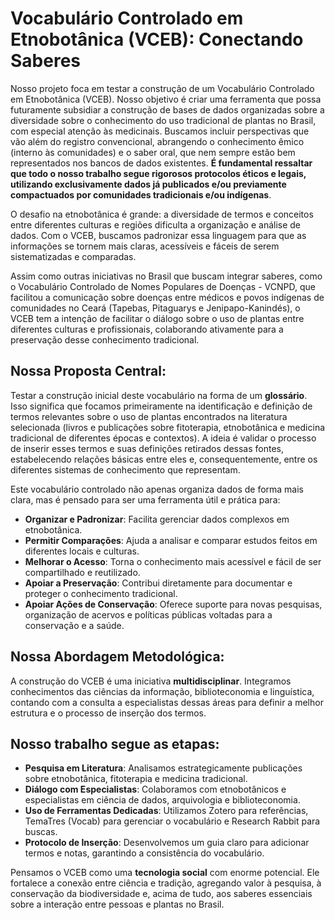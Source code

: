 # Vocabulário Controlado em Etnobotânica (VCEB): Conectando Saberes

Nosso projeto foca em testar a construção de um Vocabulário Controlado em Etnobotânica (VCEB). Nosso objetivo é criar uma ferramenta que possa futuramente subsidiar a construção de bases de dados organizadas sobre a diversidade sobre o conhecimento do uso tradicional de plantas no Brasil, com especial atenção às medicinais. Buscamos incluir perspectivas que vão além do registro convencional, abrangendo o conhecimento êmico (interno às comunidades) e o saber oral, que nem sempre estão bem representados nos bancos de dados existentes. __É fundamental ressaltar que todo o nosso trabalho segue rigorosos protocolos éticos e legais, utilizando exclusivamente dados já publicados e/ou previamente compactuados por comunidades tradicionais e/ou indígenas__.

O desafio na etnobotânica é grande: a diversidade de termos e conceitos entre diferentes culturas e regiões dificulta a organização e análise de dados. Com o VCEB, buscamos padronizar essa linguagem para que as informações se tornem mais claras, acessíveis e fáceis de serem sistematizadas e comparadas.

Assim como outras iniciativas no Brasil que buscam integrar saberes, como o Vocabulário Controlado de Nomes Populares de Doenças - VCNPD, que facilitou a comunicação sobre doenças entre médicos e povos indígenas de comunidades no Ceará (Tapebas, Pitaguarys e Jenipapo-Kanindés), o VCEB tem a intenção de facilitar o diálogo sobre o uso de plantas entre diferentes culturas e profissionais, colaborando ativamente para a preservação desse conhecimento tradicional.

## Nossa Proposta Central:

Testar a construção inicial deste vocabulário na forma de um __glossário__. Isso significa que focamos primeiramente na identificação e definição de termos relevantes sobre o uso de plantas encontrados na literatura selecionada (livros e publicações sobre fitoterapia, etnobotânica e medicina tradicional de diferentes épocas e contextos). A ideia é validar o processo de inserir esses termos e suas definições retirados dessas fontes, estabelecendo relações básicas entre eles e, consequentemente, entre os diferentes sistemas de conhecimento que representam.

Este vocabulário controlado não apenas organiza dados de forma mais clara, mas é pensado para ser uma ferramenta útil e prática para:

* __Organizar e Padronizar__: Facilita gerenciar dados complexos em etnobotânica.
* __Permitir Comparações__: Ajuda a analisar e comparar estudos feitos em diferentes locais e culturas.
* __Melhorar o Acesso__: Torna o conhecimento mais acessível e fácil de ser compartilhado e reutilizado.
* __Apoiar a Preservação__: Contribui diretamente para documentar e proteger o conhecimento tradicional.
* __Apoiar Ações de Conservação__: Oferece suporte para novas pesquisas, organização de acervos e políticas públicas voltadas para a conservação e a saúde.

## Nossa Abordagem Metodológica:

A construção do VCEB é uma iniciativa __multidisciplinar__. Integramos conhecimentos das ciências da informação, biblioteconomia e linguística, contando com a consulta a especialistas dessas áreas para definir a melhor estrutura e o processo de inserção dos termos. 

## Nosso trabalho segue as etapas: 

* __Pesquisa em Literatura__: Analisamos estrategicamente publicações sobre etnobotânica, fitoterapia e medicina tradicional.
* __Diálogo com Especialistas__: Colaboramos com etnobotânicos e especialistas em ciência de dados, arquivologia e biblioteconomia.
* __Uso de Ferramentas Dedicadas__: Utilizamos Zotero para referências, TemaTres (Vocab) para gerenciar o vocabulário e Research Rabbit para buscas.
* __Protocolo de Inserção__: Desenvolvemos um guia claro para adicionar termos e notas, garantindo a consistência do vocabulário.

Pensamos o VCEB como uma __tecnologia social__ com enorme potencial. Ele fortalece a conexão entre ciência e tradição, agregando valor à pesquisa, à conservação da biodiversidade e, acima de tudo, aos saberes essenciais sobre a interação entre pessoas e plantas no Brasil.
